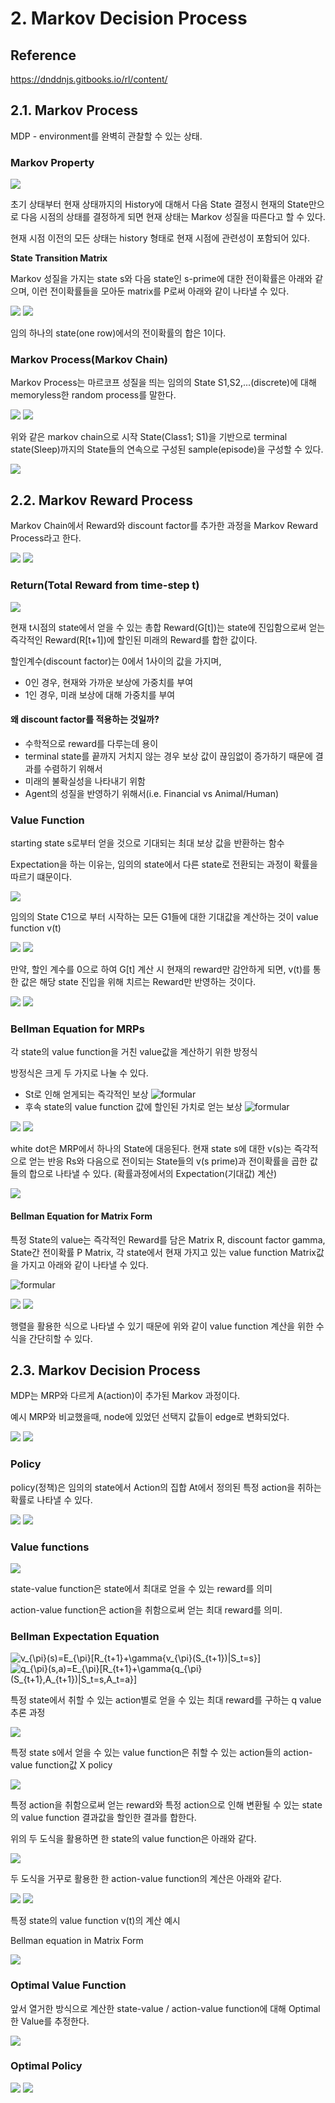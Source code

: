 # 2. Markov Decision Process

## Reference

<a href="https://dnddnjs.gitbooks.io/rl/content/">https://dnddnjs.gitbooks.io/rl/content/</a>

## 2.1. Markov Process

MDP - environment를 완벽히 관찰할 수 있는 상태.

### Markov Property

<img src ="imgs/ch2_1.jpg"/>

초기 상태부터 현재 상태까지의 History에 대해서 다음 State 결정시 현재의 State만으로 다음 시점의 상태를 결정하게 되면 현재 상태는 Markov 성질을 따른다고 할 수 있다.

현재 시점 이전의 모든 상태는 history 형태로 현재 시점에 관련성이 포함되어 있다.

**State Transition Matrix**

Markov 성질을 가지는 state s와 다음 state인 s-prime에 대한 전이확률은 아래와 같으며, 이런 전이확률들을 모아둔 matrix를 P로써 아래와 같이 나타낼 수 있다.

<img src ="imgs/ch2_2.jpg"/>
<img src ="imgs/ch2_3.jpg"/>

임의 하나의 state(one row)에서의 전이확률의 합은 1이다.

### Markov Process(Markov Chain)

Markov Process는 마르코프 성질을 띄는 임의의 State S1,S2,...(discrete)에 대해 memoryless한 random process를 말한다.

<img src ="imgs/ch2_4.jpg"/>
<img src ="imgs/ch2_5.jpg"/>

위와 같은 markov chain으로 시작 State(Class1; S1)을 기반으로 terminal state(Sleep)까지의 State들의 연속으로 구성된 sample(episode)을 구성할 수 있다.

<img src ="imgs/ch2_6.jpg"/>

## 2.2. Markov Reward Process

Markov Chain에서 Reward와 discount factor를 추가한 과정을 Markov Reward Process라고 한다.

<img src ="imgs/ch2_7.jpg"/>
<img src ="imgs/ch2_8.jpg"/>

### Return(Total Reward from time-step t)

<img src ="imgs/ch2_9.jpg"/>

현재 t시점의 state에서 얻을 수 있는 총합 Reward(G[t])는 state에 진입함으로써 얻는 즉각적인 Reward(R[t+1])에 할인된 미래의 Reward를 합한 값이다.

할인계수(discount factor)는 0에서 1사이의 값을 가지며,
* 0인 경우, 현재와 가까운 보상에 가중치를 부여
* 1인 경우, 미래 보상에 대해 가중치를 부여

#### 왜 discount factor를 적용하는 것일까?

* 수학적으로 reward를 다루는데 용이
* terminal state를 끝까지 거치지 않는 경우 보상 값이 끊임없이 증가하기 때문에 결과를 수렴하기 위해서
* 미래의 불확실성을 나타내기 위함
* Agent의 성질을 반영하기 위해서(i.e. Financial vs Animal/Human)

### Value Function

starting state s로부터 얻을 것으로 기대되는 최대 보상 값을 반환하는 함수

Expectation을 하는 이유는, 임의의 state에서 다른 state로 전환되는 과정이 확률을 따르기 떄문이다.

<img src ="imgs/ch2_10.jpg"/>

임의의 State C1으로 부터 시작하는 모든 G1들에 대한 기대값을 계산하는 것이 value function v(t)

<img src ="imgs/ch2_11.jpg"/>
<img src ="imgs/ch2_12.jpg"/>

만약, 할인 계수를 0으로 하여 G[t] 계산 시 현재의 reward만 감안하게 되면, v(t)를 통한 값은 해당 state 진입을 위해 치르는 Reward만 반영하는 것이다.

<img src ="imgs/ch2_13.jpg"/>
<img src ="imgs/ch2_14.jpg"/>

### Bellman Equation for MRPs

각 state의 value function을 거친 value값을 계산하기 위한 방정식

방정식은 크게 두 가지로 나눌 수 있다.

* St로 인해 얻게되는 즉각적인 보상 ![formular](https://render.githubusercontent.com/render/math?math=R_{t+1})
* 후속 state의 value function 값에 할인된 가치로 얻는 보상 ![formular](https://render.githubusercontent.com/render/math?math=\gamma{v(S_{t+1})})

<img src ="imgs/ch2_15.jpg"/>
<img src ="imgs/ch2_16.jpg"/>

white dot은 MRP에서 하나의 State에 대응된다. 현재 state s에 대한 v(s)는 즉각적으로 얻는 반응 Rs와 다음으로 전이되는 State들의 v(s prime)과 전이확률을 곱한 값들의 합으로 나타낼 수 있다. (확률과정에서의 Expectation(기대값) 계산)

<img src ="imgs/ch2_17.jpg"/>

#### Bellman Equation for Matrix Form

특정 State의 value는 즉각적인 Reward를 담은 Matrix R, discount factor gamma, State간 전이확률 P Matrix, 각 state에서 현재 가지고 있는 value  function Matrix값을 가지고 아래와 같이 나타낼 수 있다.

![formular](https://render.githubusercontent.com/render/math?math=v=R+\gamma{P}v)

<img src ="imgs/ch2_18.jpg"/>

<img src ="imgs/ch2_19.jpg"/>

행렬을 활용한 식으로 나타낼 수 있기 때문에 위와 같이 value function 계산을 위한 수식을 간단히할 수 있다.

## 2.3. Markov Decision Process

MDP는 MRP와 다르게 A(action)이 추가된 Markov 과정이다.

예시 MRP와 비교했을때, node에 있었던 선택지 값들이 edge로 변화되었다.

<img src ="imgs/ch2_20.jpg"/>
<img src ="imgs/ch2_21.jpg"/>

### Policy

policy(정책)은 임의의 state에서 Action의 집합 At에서 정의된 특정 action을 취하는 확률로 나타낼 수 있다.

<img src ="imgs/ch2_22.jpg"/>
<img src ="imgs/ch2_23.jpg"/>

### Value functions

<img src ="imgs/ch2_24.jpg"/>

state-value function은 state에서 최대로 얻을 수 있는 reward를 의미

action-value function은 action을 취함으로써 얻는 최대 reward를 의미.

### Bellman Expectation Equation

<img src="https://latex.codecogs.com/svg.latex?v_{\pi}(s)=E_{\pi}[R_{t+1}+\gamma{v_{\pi}(S_{t+1})|S_t=s}]" title="v_{\pi}(s)=E_{\pi}[R_{t+1}+\gamma{v_{\pi}(S_{t+1})|S_t=s}]" />

<img src="https://latex.codecogs.com/svg.latex?q_{\pi}(s,a)=E_{\pi}[R_{t+1}+\gamma{q_{\pi}(S_{t+1},A_{t+1})|S_t=s,A_t=a}]" title="q_{\pi}(s,a)=E_{\pi}[R_{t+1}+\gamma{q_{\pi}(S_{t+1},A_{t+1})|S_t=s,A_t=a}]" />



특정 state에서 취할 수 있는 action별로 얻을 수 있는 최대 reward를 구하는 q value 추론 과정

<img src ="imgs/ch2_26.jpg"/>

특정 state s에서 얻을 수 있는 value function은 취할 수 있는 action들의 action-value function값 X policy

<img src ="imgs/ch2_27.jpg"/>

특정 action을 취함으로써 얻는 reward와 특정 action으로 인해 변환될 수 있는 state의 value function 결과값을 할인한 
결과를 합한다.

위의 두 도식을 활용하면 한 state의 value function은 아래와 같다.

<img src ="imgs/ch2_28.jpg"/>

두 도식을 거꾸로 활용한 한 action-value function의 계산은 아래와 같다.

<img src ="imgs/ch2_29.jpg"/>

<img src ="imgs/ch2_25.jpg"/>

특정 state의 value function v(t)의 계산 예시

Bellman equation in Matrix Form

<img src ="imgs/ch2_30.jpg"/>

### Optimal Value Function

앞서 열거한 방식으로 계산한 state-value / action-value function에 대해 Optimal한 Value를 추정한다.

<img src ="imgs/ch2_31.jpg"/>

### Optimal Policy

<img src ="imgs/ch2_32.jpg"/>

<img src ="imgs/ch2_33.jpg"/>